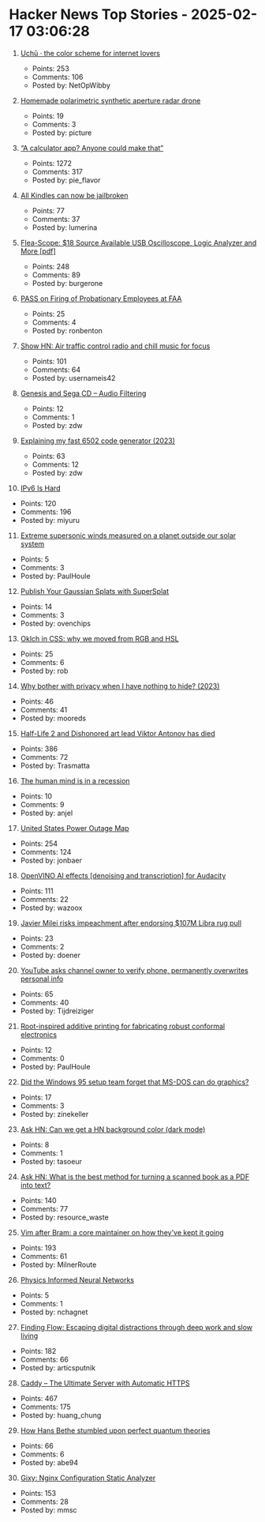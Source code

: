 # Hacker News Top Stories - 2025-02-17 03:06:28

1. [Uchū · the color scheme for internet lovers](https://uchu.style)
   - Points: 253
   - Comments: 106
   - Posted by: NetOpWibby

2. [Homemade polarimetric synthetic aperture radar drone](https://hforsten.com/homemade-polarimetric-synthetic-aperture-radar-drone.html)
   - Points: 19
   - Comments: 3
   - Posted by: picture

3. [“A calculator app? Anyone could make that”](https://chadnauseam.com/coding/random/calculator-app)
   - Points: 1272
   - Comments: 317
   - Posted by: pie_flavor

4. [All Kindles can now be jailbroken](https://old.reddit.com/r/kindle/comments/1hrwytr/all_kindles_can_now_be_jailbroken/)
   - Points: 77
   - Comments: 37
   - Posted by: lumerina

5. [Flea-Scope: $18 Source Available USB Oscilloscope, Logic Analyzer and More [pdf]](https://rtestardi.github.io/usbte/flea-scope.pdf)
   - Points: 248
   - Comments: 89
   - Posted by: burgerone

6. [PASS on Firing of Probationary Employees at FAA](https://www.passnational.org/index.php/news/873-pass-statement-on-firing-of-probationary-employees-at-faa)
   - Points: 25
   - Comments: 4
   - Posted by: ronbenton

7. [Show HN: Air traffic control radio and chill music for focus](https://www.chillyatc.com/)
   - Points: 101
   - Comments: 64
   - Posted by: usernameis42

8. [Genesis and Sega CD – Audio Filtering](https://jsgroth.dev/blog/posts/genesis-sega-cd-audio-filtering/)
   - Points: 12
   - Comments: 1
   - Posted by: zdw

9. [Explaining my fast 6502 code generator (2023)](https://pubby.games/codegen.html)
   - Points: 63
   - Comments: 12
   - Posted by: zdw

10. [IPv6 Is Hard](https://techlog.jenslink.net/posts/ipv6-is-hard/)
   - Points: 120
   - Comments: 196
   - Posted by: miyuru

11. [Extreme supersonic winds measured on a planet outside our solar system](https://phys.org/news/2025-01-extreme-supersonic-planet-solar.html)
   - Points: 5
   - Comments: 3
   - Posted by: PaulHoule

12. [Publish Your Gaussian Splats with SuperSplat](https://blog.playcanvas.com/publish-your-gaussian-splats-with-supersplat/)
   - Points: 14
   - Comments: 3
   - Posted by: ovenchips

13. [Oklch in CSS: why we moved from RGB and HSL](https://evilmartians.com/chronicles/oklch-in-css-why-quit-rgb-hsl)
   - Points: 25
   - Comments: 6
   - Posted by: rob

14. [Why bother with privacy when I have nothing to hide? (2023)](https://hannahonprivacy.substack.com/p/why-bother-with-privacy-when-i-have)
   - Points: 46
   - Comments: 41
   - Posted by: mooreds

15. [Half-Life 2 and Dishonored art lead Viktor Antonov has died](https://www.eurogamer.net/half-life-2-and-dishonored-art-lead-viktor-antonov-dies-aged-just-52)
   - Points: 386
   - Comments: 72
   - Posted by: Trasmatta

16. [The human mind is in a recession](https://www.ft.com/content/c288abc6-24a4-4062-aeb4-05c463ae7289)
   - Points: 10
   - Comments: 9
   - Posted by: anjel

17. [United States Power Outage Map](https://poweroutage.us/)
   - Points: 254
   - Comments: 124
   - Posted by: jonbaer

18. [OpenVINO AI effects [denoising and transcription] for Audacity](https://www.audacityteam.org/blog/openvino-ai-effects/)
   - Points: 111
   - Comments: 22
   - Posted by: wazoox

19. [Javier Milei risks impeachment after endorsing $107M Libra rug pull](https://cointelegraph.com/news/javier-milei-risks-impeachment-107-m-libra-rug-pull)
   - Points: 23
   - Comments: 2
   - Posted by: doener

20. [YouTube asks channel owner to verify phone, permanently overwrites personal info](https://www.reddit.com/r/VirtualYoutubers/s/iJ1W7JUN2T)
   - Points: 65
   - Comments: 40
   - Posted by: Tijdreiziger

21. [Root-inspired additive printing for fabricating robust conformal electronics](https://www.nature.com/articles/s41378-024-00840-z)
   - Points: 12
   - Comments: 0
   - Posted by: PaulHoule

22. [Did the Windows 95 setup team forget that MS-DOS can do graphics?](https://devblogs.microsoft.com/oldnewthing/20250211-00/?p=110862)
   - Points: 17
   - Comments: 3
   - Posted by: zinekeller

23. [Ask HN: Can we get a HN background color (dark mode)](undefined)
   - Points: 8
   - Comments: 1
   - Posted by: tasoeur

24. [Ask HN: What is the best method for turning a scanned book as a PDF into text?](undefined)
   - Points: 140
   - Comments: 77
   - Posted by: resource_waste

25. [Vim after Bram: a core maintainer on how they've kept it going](https://thenewstack.io/vim-after-bram-a-core-maintainer-on-how-theyve-kept-it-going/)
   - Points: 193
   - Comments: 61
   - Posted by: MilnerRoute

26. [Physics Informed Neural Networks](https://nchagnet.pages.dev/blog/physics-informed-neural-networks/)
   - Points: 5
   - Comments: 1
   - Posted by: nchagnet

27. [Finding Flow: Escaping digital distractions through deep work and slow living](https://www.ssp.sh/blog/finding-flow/)
   - Points: 182
   - Comments: 66
   - Posted by: articsputnik

28. [Caddy – The Ultimate Server with Automatic HTTPS](https://caddyserver.com/)
   - Points: 467
   - Comments: 175
   - Posted by: huang_chung

29. [How Hans Bethe stumbled upon perfect quantum theories](https://www.quantamagazine.org/how-hans-bethe-stumbled-upon-perfect-quantum-theories-20250212/)
   - Points: 66
   - Comments: 6
   - Posted by: abe94

30. [Gixy: Nginx Configuration Static Analyzer](https://github.com/dvershinin/gixy)
   - Points: 153
   - Comments: 28
   - Posted by: mmsc

